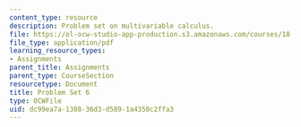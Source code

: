```yaml
---
content_type: resource
description: Problem set on multivariable calculus.
file: https://ol-ocw-studio-app-production.s3.amazonaws.com/courses/18-02-multivariable-calculus-fall-2007/dc99ea7a138836d3d5891a4350c2ffa3_ps6.pdf
file_type: application/pdf
learning_resource_types:
- Assignments
parent_title: Assignments
parent_type: CourseSection
resourcetype: Document
title: Problem Set 6
type: OCWFile
uid: dc99ea7a-1388-36d3-d589-1a4350c2ffa3
---
```

